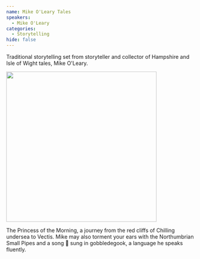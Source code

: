 ```yaml
---
name: Mike O'Leary Tales
speakers:
  - Mike O'Leary
categories:
  - Storytelling
hide: false
---
```


Traditional storytelling set from storyteller and collector of Hampshire and Isle of Wight tales, Mike O'Leary.

<img src="../../assets/images/mike-o-leary.jpeg" width=400 />

The Princess of the Morning, a journey from the red cliffs of Chilling undersea to Vectis. Mike may also torment your ears with the Northumbrian Small Pipes and a song 🎵 sung in gobbledegook, a language he speaks fluently.

